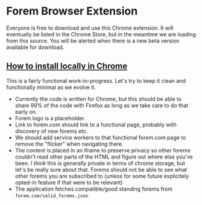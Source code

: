 # Forem Browser Extension

Everyone is free to download and use this Chrome extension. It will eventually be listed in the Chrome Store, but in the meantime we are loading from this source. You will be alerted when there is a new beta version available for download.

## [How to install locally in Chrome](https://dev.to/ben/how-to-install-chrome-extensions-manually-from-github-1612)

This is a fairly functional work-in-progress. Let's try to keep it clean and functionally minimal as we evolve it.

- Currently the code is written for Chrome, but this should be able to share 99% of the code with Firefox as long as we take care to do that early on.
- Forem logo is a placeholder.
- Link to forem.com should link to a functional page, probably with discovery of new forems etc.
- We should add service workers to that functional forem.com page to remove the "flicker" when navigating there.
- The content is placed in an iframe to preserve privacy so other forems couldn't read other parts of the HTML and figure out where else you've been. I *think* this is generally private in terms of chrome storage, but let's be really sure about that. Forems should not be able to see what other forems you are subscribed to (unless for some future explicitely opted-in feature if that were to be relevant)
- The application fetches compatible/good standing forems from `forem.com/valid_forems.json`